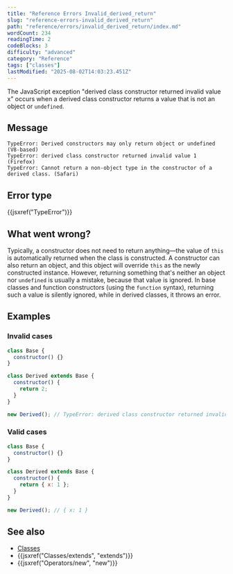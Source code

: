 ```yaml
---
title: "Reference Errors Invalid_derived_return"
slug: "reference-errors-invalid_derived_return"
path: "reference/errors/invalid_derived_return/index.md"
wordCount: 234
readingTime: 2
codeBlocks: 3
difficulty: "advanced"
category: "Reference"
tags: ["classes"]
lastModified: "2025-08-02T14:03:23.451Z"
---
```



The JavaScript exception "derived class constructor returned invalid value x" occurs when a derived class constructor returns a value that is not an object or `undefined`.

## Message

```plain
TypeError: Derived constructors may only return object or undefined (V8-based)
TypeError: derived class constructor returned invalid value 1 (Firefox)
TypeError: Cannot return a non-object type in the constructor of a derived class. (Safari)
```

## Error type

{{jsxref("TypeError")}}

## What went wrong?

Typically, a constructor does not need to return anything—the value of `this` is automatically returned when the class is constructed. A constructor can also return an object, and this object will override `this` as the newly constructed instance. However, returning something that's neither an object nor `undefined` is usually a mistake, because that value is ignored. In base classes and function constructors (using the `function` syntax), returning such a value is silently ignored, while in derived classes, it throws an error.

## Examples

### Invalid cases

```js example-bad
class Base {
  constructor() {}
}

class Derived extends Base {
  constructor() {
    return 2;
  }
}

new Derived(); // TypeError: derived class constructor returned invalid value 2
```

### Valid cases

```js example-good
class Base {
  constructor() {}
}

class Derived extends Base {
  constructor() {
    return { x: 1 };
  }
}

new Derived(); // { x: 1 }
```

## See also

- [Classes](/en-US/docs/Web/JavaScript/Reference/Classes)
- {{jsxref("Classes/extends", "extends")}}
- {{jsxref("Operators/new", "new")}}
